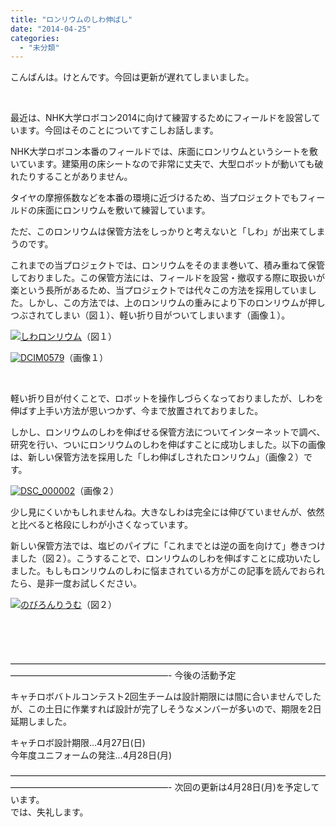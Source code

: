 ```yaml
---
title: "ロンリウムのしわ伸ばし"
date: "2014-04-25"
categories: 
  - "未分類"
---
```


こんばんは。けとんです。今回は更新が遅れてしまいました。

 

最近は、NHK大学ロボコン2014に向けて練習するためにフィールドを設営しています。今回はそのことについてすこしお話します。

NHK大学ロボコン本番のフィールドでは、床面にロンリウムというシートを敷いています。建築用の床シートなので非常に丈夫で、大型ロボットが動いても破れたりすることがありません。

タイヤの摩擦係数などを本番の環境に近づけるため、当プロジェクトでもフィールドの床面にロンリウムを敷いて練習しています。

ただ、このロンリウムは保管方法をしっかりと考えないと「しわ」が出来てしまうのです。

これまでの当プロジェクトでは、ロンリウムをそのまま巻いて、積み重ねて保管しておりました。この保管方法には、フィールドを設営・撤収する際に取扱いが楽という長所があるため、当プロジェクトでは代々この方法を採用していました。しかし、この方法では、上のロンリウムの重みにより下のロンリウムが押しつぶされてしまい（図１）、軽い折り目がついてしまいます（画像１）。

[![しわロンリウム](images/3a8970dfd274d7d59ecfa1c6643f2b50-300x177.png)](http://technouskit.net/blog/wp-content/uploads/2014/04/3a8970dfd274d7d59ecfa1c6643f2b50.png)（図１）

[![DCIM0579](images/DCIM0579-300x168.jpg)](http://technouskit.net/blog/wp-content/uploads/2013/12/DCIM0579.jpg)（画像１）

 

軽い折り目が付くことで、ロボットを操作しづらくなっておりましたが、しわを伸ばす上手い方法が思いつかず、今まで放置されておりました。

しかし、ロンリウムのしわを伸ばせる保管方法についてインターネットで調べ、研究を行い、ついにロンリウムのしわを伸ばすことに成功しました。以下の画像は、新しい保管方法を採用した「しわ伸ばしされたロンリウム」（画像２）です。

[![DSC_000002](images/DSC_000002-300x168.jpg)](http://technouskit.net/blog/wp-content/uploads/2014/04/DSC_000002.jpg)（画像２）

少し見にくいかもしれませんね。大きなしわは完全には伸びていませんが、依然と比べると格段にしわが小さくなっています。

新しい保管方法では、塩ビのパイプに「これまでとは逆の面を向けて」巻きつけました（図２）。こうすることで、ロンリウムのしわを伸ばすことに成功いたしました。もしもロンリウムのしわに悩まされている方がこの記事を読んでおられたら、是非一度お試しください。

[![のびろんりうむ](images/136fce44c459a27e94813f973d145a6e-300x263.png)](http://technouskit.net/blog/wp-content/uploads/2014/04/136fce44c459a27e94813f973d145a6e.png)（図２）

 

 

——————————————————————————————————————————————————————- 
今後の活動予定

キャチロボバトルコンテスト2回生チームは設計期限には間に合いませんでしたが、この土日に作業すれば設計が完了しそうなメンバーが多いので、期限を2日延期しました。

キャチロボ設計期限…4月27日(日)  
今年度ユニフォームの発注…4月28日(月)

——————————————————————————————————————————————————————- 
次回の更新は4月28日(月)を予定しています。  
では、失礼します。
